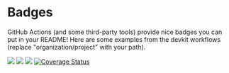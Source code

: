 # Badges

GitHub Actions (and some third-party tools) provide nice badges you can put in your README!
Here are some examples from the devkit workflows (replace "organization/project" with your path).

[![](https://github.com/organization/project/workflows/PHPUnit/badge.svg)](https://github.com/organization/project/actions/workflows/test.yml)
[![](https://github.com/organization/project/workflows/PHPStan/badge.svg)](https://github.com/organization/project/actions/workflows/analyze.yml)
[![](https://github.com/organization/project/workflows/Deptrac/badge.svg)](https://github.com/organization/project/actions/workflows/inspect.yml)
[![Coverage Status](https://coveralls.io/repos/github/organization/project/badge.svg?branch=develop)](https://coveralls.io/github/organization/project?branch=develop)
